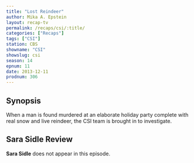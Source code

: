 ```yaml
---
title: "Lost Reindeer"
author: Mika A. Epstein
layout: recap-tv
permalink: /recaps/csi/:title/
categories: ["Recaps"]
tags: ["CSI"]
station: CBS
showname: "CSI"
showslug: csi
season: 14  
epnum: 11  
date: 2013-12-11
prodnum: 306  
---
```


## Synopsis

When a man is found murdered at an elaborate holiday party complete with real snow and live reindeer, the CSI team is brought in to investigate.

## Sara Sidle Review

**Sara Sidle** does not appear in this episode.

